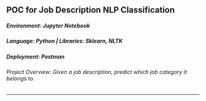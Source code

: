 ## POC for Job Description NLP Classification
##### Environment: *Jupyter Notebook* 
##### Language: *Python* | Libraries: *Sklearn, NLTK*
##### Deployment: *Postman*

###### Project Overview: Given a job description, predict which job category it belongs to.
-----

